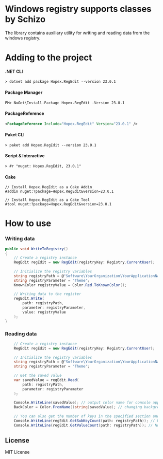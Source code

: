 # Windows registry supports classes by Schizo

The library contains auxiliary utility for writing and reading data from the windows registry.

# Adding to the project

#### .NET CLI
```CLI
> dotnet add package Hopex.RegEdit --version 23.0.1
```

#### Package Manager
```CLI
PM> NuGet\Install-Package Hopex.RegEdit -Version 23.0.1
```

#### PackageReference
```XML
<PackageReference Include="Hopex.RegEdit" Version="23.0.1" />
```

#### Paket CLI
```CLI
> paket add Hopex.RegEdit --version 23.0.1
```

#### Script & Interactive
```CLI
> #r "nuget: Hopex.RegEdit, 23.0.1"
```

#### Cake
```
// Install Hopex.RegEdit as a Cake Addin
#addin nuget:?package=Hopex.RegEdit&version=23.0.1

// Install Hopex.RegEdit as a Cake Tool
#tool nuget:?package=Hopex.RegEdit&version=23.0.1
```

# How to use

### Writing data

```C#
public void WriteToRegistry()
{
    // Create a registry instance
    RegEdit regEdit = new RegEdit(registryKey: Registry.CurrentUser);
    
    // Initialize the registry variables
    string registryPath = @"Software\YourOrganization\YourApplicationName\Settings";
    string registryParameter = "Theme";
    KnownColor registryValue = Color.Red.ToKnownColor();
    
    // Writing data to the register
    regEdit.Write(
        path: registryPath, 
        parameter: registryParameter, 
        value: registryValue
    );
}
```

### Reading data

```C#
    // Create a registry instance
    RegEdit regEdit = new RegEdit(registryKey: Registry.CurrentUser);
    
    // Initialize the registry variables
    string registryPath = @"Software\YourOrganization\YourApplicationName\Settings";
    string registryParameter = "Theme";
    
    // Get the saved value
    var savedValue = regEdit.Read(
        path: registryPath,
        parameter: registryParameter
    );
    
    Console.WriteLine(savedValue); // output color name for console application
    BackColor = Color.FromName((string)savedValue); // changing background color for WinForm application
    
    // You can also get the number of keys in the specified section and the number of child sections
    Console.WriteLine(regEdit.GetSubKeyCount(path: registryPath)); // Number of subsections for the specified section
    Console.WriteLine(regEdit.GetValueCount(path: registryPath)); // Number of values in the specified section
```

## License

MIT License
